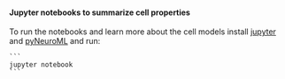 #### Jupyter notebooks to summarize cell properties

To run the notebooks and learn more about the cell models install [jupyter](http://jupyter.org/install.html) and [pyNeuroML](https://github.com/NeuroML/pyNeuroML) and run:

    ```
    jupyter notebook
    ```
